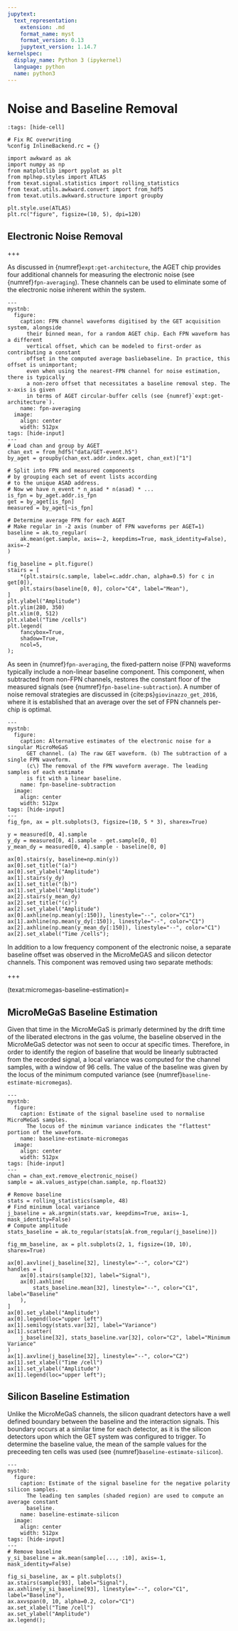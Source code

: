 ```yaml
---
jupytext:
  text_representation:
    extension: .md
    format_name: myst
    format_version: 0.13
    jupytext_version: 1.14.7
kernelspec:
  display_name: Python 3 (ipykernel)
  language: python
  name: python3
---
```


# Noise and Baseline Removal

```{code-cell} ipython3
:tags: [hide-cell]

# Fix RC overwriting
%config InlineBackend.rc = {}

import awkward as ak
import numpy as np
from matplotlib import pyplot as plt
from mplhep.styles import ATLAS
from texat.signal.statistics import rolling_statistics
from texat.utils.awkward.convert import from_hdf5
from texat.utils.awkward.structure import groupby

plt.style.use(ATLAS)
plt.rc("figure", figsize=(10, 5), dpi=120)
```

## Electronic Noise Removal

+++

As discussed in {numref}`expt:get-architecture`, the AGET chip provides four additional channels for measuring the electronic noise (see {numref}`fpn-averaging`). These channels can be used to eliminate some of the electronic noise inherent within the system.

```{code-cell} ipython3
---
mystnb:
  figure:
    caption: FPN channel waveforms digitised by the GET acquisition system, alongside
      their binned mean, for a random AGET chip. Each FPN waveform has a different
      vertical offset, which can be modeled to first-order as contributing a constant
      offset in the computed average basliebaseline. In practice, this offset is unimportant;
      even when using the nearest-FPN channel for noise estimation, there is typically
      a non-zero offset that necessitates a baseline removal step. The x-axis is given
      in terms of AGET circular-buffer cells (see {numref}`expt:get-architecture`).
    name: fpn-averaging
  image:
    align: center
    width: 512px
tags: [hide-input]
---
# Load chan and group by AGET
chan_ext = from_hdf5("data/GET-event.h5")
by_aget = groupby(chan_ext.addr.index.aget, chan_ext)["1"]

# Split into FPN and measured components
# by grouping each set of event lists according
# to the unique ASAD address.
# Now we have n_event * n_asad * n(asad) * ...
is_fpn = by_aget.addr.is_fpn
get = by_aget[is_fpn]
measured = by_aget[~is_fpn]

# Determine average FPN for each AGET
# Make regular in -2 axis (number of FPN waveforms per AGET=1)
baseline = ak.to_regular(
    ak.mean(get.sample, axis=-2, keepdims=True, mask_identity=False), axis=-2
)

fig_baseline = plt.figure()
stairs = [
    *(plt.stairs(c.sample, label=c.addr.chan, alpha=0.5) for c in get[0]),
    plt.stairs(baseline[0, 0], color="C4", label="Mean"),
]
plt.ylabel("Amplitude")
plt.ylim(280, 350)
plt.xlim(0, 512)
plt.xlabel("Time /cells")
plt.legend(
    fancybox=True,
    shadow=True,
    ncol=5,
);
```

As seen in {numref}`fpn-averaging`, the fixed-pattern noise (FPN) waveforms typically include a non-linear baseline component. This component, when subtracted from non-FPN channels, restores the constant floor of the measured signals (see {numref}`fpn-baseline-subtraction`). A number of noise removal strategies are discussed in {cite:ps}`giovinazzo_get_2016`, where it is established that an average over the set of FPN channels per-chip is optimal.

```{code-cell} ipython3
---
mystnb:
  figure:
    caption: Alternative estimates of the electronic noise for a singular MicroMeGaS
      GET channel. (a) The raw GET waveform. (b) The subtraction of a single FPN waveform.
      (c\) The removal of the FPN waveform average. The leading samples of each estimate
      is fit with a linear baseline.
    name: fpn-baseline-subtraction
  image:
    align: center
    width: 512px
tags: [hide-input]
---
fig_fpn, ax = plt.subplots(3, figsize=(10, 5 * 3), sharex=True)

y = measured[0, 4].sample
y_dy = measured[0, 4].sample - get.sample[0, 0]
y_mean_dy = measured[0, 4].sample - baseline[0, 0]

ax[0].stairs(y, baseline=np.min(y))
ax[0].set_title("(a)")
ax[0].set_ylabel("Amplitude")
ax[1].stairs(y_dy)
ax[1].set_title("(b)")
ax[1].set_ylabel("Amplitude")
ax[2].stairs(y_mean_dy)
ax[2].set_title("(c)")
ax[2].set_ylabel("Amplitude")
ax[0].axhline(np.mean(y[:150]), linestyle="--", color="C1")
ax[1].axhline(np.mean(y_dy[:150]), linestyle="--", color="C1")
ax[2].axhline(np.mean(y_mean_dy[:150]), linestyle="--", color="C1")
ax[2].set_xlabel("Time /cells");
```

In addition to a low frequency component of the electronic noise, a separate baseline offset was observed in the MicroMeGAS and silicon detector channels. This component was removed using two separate methods:

+++

(texat:micromegas-baseline-estimation)=
## MicroMeGaS Baseline Estimation

Given that time in the MicroMeGaS is primarly determined by the drift time of the liberated electrons in the gas volume, the baseline observed in the MicroMeGaS detector was not seen to occur at specific times. Therefore, in order to identify the region of baseline that would be linearly subtracted from the recorded signal, a local variance was computed for the channel samples, with a window of 96 cells. The value of the baseline was given by the locus of the minimum computed variance (see {numref}`baseline-estimate-micromegas`).

```{code-cell} ipython3
---
mystnb:
  figure:
    caption: Estimate of the signal baseline used to normalise MicroMeGaS samples.
      The locus of the minimum variance indicates the "flattest" portion of the waveform.
    name: baseline-estimate-micromegas
  image:
    align: center
    width: 512px
tags: [hide-input]
---
chan = chan_ext.remove_electronic_noise()
sample = ak.values_astype(chan.sample, np.float32)

# Remove baseline
stats = rolling_statistics(sample, 48)
# Find minimum local variance
j_baseline = ak.argmin(stats.var, keepdims=True, axis=-1, mask_identity=False)
# Compute amplitude
stats_baseline = ak.to_regular(stats[ak.from_regular(j_baseline)])

fig_mm_baseline, ax = plt.subplots(2, 1, figsize=(10, 10), sharex=True)

ax[0].axvline(j_baseline[32], linestyle="--", color="C2")
handles = [
    ax[0].stairs(sample[32], label="Signal"),
    ax[0].axhline(
        stats_baseline.mean[32], linestyle="--", color="C1", label="Baseline"
    ),
]
ax[0].set_ylabel("Amplitude")
ax[0].legend(loc="upper left")
ax[1].semilogy(stats.var[32], label="Variance")
ax[1].scatter(
    j_baseline[32], stats_baseline.var[32], color="C2", label="Minimum Variance"
)
ax[1].axvline(j_baseline[32], linestyle="--", color="C2")
ax[1].set_xlabel("Time /cell")
ax[1].set_ylabel("Amplitude")
ax[1].legend(loc="upper left");
```

## Silicon Baseline Estimation

Unlike the MicroMeGaS channels, the silicon quadrant detectors have a well defined boundary between the baseline and the interaction signals. This boundary occurs at a similar time for each detector, as it is the silicon detectors upon which the GET system was configured to trigger. To determine the baseline value, the mean of the sample values for the preceeding ten cells was used (see {numref}`baseline-estimate-silicon`).

```{code-cell} ipython3
---
mystnb:
  figure:
    caption: Estimate of the signal baseline for the negative polarity silicon samples.
      The leading ten samples (shaded region) are used to compute an average constant
      baseline.
    name: baseline-estimate-silicon
  image:
    align: center
    width: 512px
tags: [hide-input]
---
# Remove baseline
y_si_baseline = ak.mean(sample[..., :10], axis=-1, mask_identity=False)

fig_si_baseline, ax = plt.subplots()
ax.stairs(sample[93], label="Signal"),
ax.axhline(y_si_baseline[93], linestyle="--", color="C1", label="Baseline"),
ax.axvspan(0, 10, alpha=0.2, color="C1")
ax.set_xlabel("Time /cell")
ax.set_ylabel("Amplitude")
ax.legend();
```
